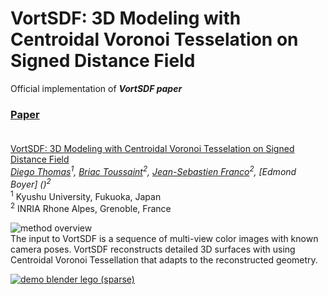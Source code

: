 # VortSDF: 3D Modeling with Centroidal Voronoi Tesselation on Signed Distance Field
Official implementation of ***VortSDF paper***

### [Paper](https://arxiv.org/pdf/2304.09987.pdf)<br><br>
[VortSDF: 3D Modeling with Centroidal Voronoi Tesselation on Signed Distance Field]()<br>
*[Diego Thomas]()<sup>1</sup>, [Briac Toussaint]()<sup>2</sup>, [Jean-Sebastien Franco]()<sup>2</sup>, [Edmond Boyer] ()<sup>2</sup>*<br>
<sup>1</sup> Kyushu University, Fukuoka, Japan<br>
<sup>2</sup> INRIA Rhone Alpes, Grenoble, France<br>

![method overview](https://github.com/diegothomas/VortSDF/blob/main/Resources/Images/Teaser.svg)<br>
The input to VortSDF is a sequence of multi-view color images with known camera poses. VortSDF reconstructs detailed 3D surfaces with using Centroidal Voronoi Tessellation that adapts to the reconstructed geometry.<br>

[![demo blender lego (sparse)]()]()



